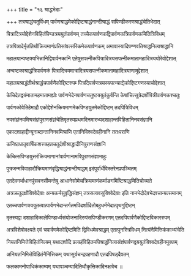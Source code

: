 +++
title = "१६ श्राद्धभेदाः"

+++
तत्रश्राद्धंचतुर्विधम् पार्वणश्राद्धमेकोद्दिष्टश्राद्धंनान्दीश्राद्धं सपिण्डीकरणश्राद्धंचेतिभेदात्

पित्रादित्रयोद्देशेनविहितंपिण्डत्रययुतंपार्वणम्‌ तच्चैकपार्वणकद्विपार्वणकत्रिपार्वणकमितित्रिविधम्

तत्रपित्रादेर्मृततिथौक्रियमाणंप्रतिसांवत्सरिकमेकपार्वणकम्‌ अमावास्यादिषण्णवतिश्राद्धनित्यश्राद्धानि

महालयान्वष्टक्यभिन्नानिद्विपार्वनकानि एतेषुसपत्‍नीकपित्रादित्रयसपत्‍नीकमातामहादित्रययोरेवोद्देशात्

अन्वष्टकाश्राद्धंत्रिपार्वणकं पित्रादित्रयमात्रादित्रयसपत्‍नीकमातामहादित्रयाणामुद्देशात्

महालयश्राद्धंतीर्थश्राद्धंचपार्वणैकोद्दिष्टरुपम्‍ पित्रदिपार्वणत्रयस्यपत्‍न्याद्येकोद्दिष्टगणस्याचोद्देशात्

केचिदेतद्वयंमातामहमातामह्योः पार्वणभेदेनपार्वणचतुष्टययुतंकुर्वन्ति केषांचित्सूत्रेदर्शोपित्रीपार्वणकश्चतुः

पार्वणकोवेतिहेमाद्रौ एकोद्देशेनक्रियमाणमेकपिण्डयुतमेकोद्दिष्टम् तदपित्रिविधम्

नवसंज्ञंनवमिश्रसंज्ञंपुराणसंज्ञंचेतिमृतस्यप्रथमदिनमारभ्यदशाहान्तविहितानिनवसंज्ञानि

एकादशाहाद्दीन्यूनाब्दान्तानिनवमिश्राणि एतानिविश्वदेवहीनानि ततःपराणि

कनिष्ठभ्रातृवार्षिकशस्त्रहतचतुर्दशीश्राद्धादीनिपुराणसंज्ञानि

केचित्सपिण्डयुत्तरंक्रियमाणानांपार्वणानामपिपुराणसंज्ञामाहुः

पुत्रजन्मविवाहादौक्रियमाणंवृद्धिश्राद्धंनान्दीश्राद्धम् इदंपूर्वार्धेविस्तरेनप्रपञ्चितम्

एतदेवगर्भाधानपुंसवनसीमन्तेषु आधानेसोमेचक्रियमाणंकर्माङगमिष्टिश्राद्धमितिचोच्यते

अत्रक्रतुदक्षौविश्वेदेवाः अन्यकर्मसुवृद्धिसंज्ञम् तत्रसत्यवसुविश्वेदेवाः इति नामभेदोदेवभेदश्चान्यत्समानम्

एतच्चपार्वणत्रययुतत्वात्पार्वणभेदान्तर्गतमपिदर्शादितोबहुधर्मभेदात्पृथगुद्दिष्टम्

मृतस्यद्वा दशाहादिकालेपिण्डार्ध्यसंयोजनादिरुपंसपिण्डीकरणम्‌ एतदपिपार्वणैकोद्दिष्टविकाररुपम्

अत्रविशेषोवक्ष्यते एवं चपार्वणमेकोद्दिष्टमिति द्विविधमेवश्राद्धम् एतत्पुनस्त्रिविधम् नित्यंनैमित्तिकंकाभ्यंचेति

नियतनिमित्तेविहितंनित्यम् यथादर्शादि प्रत्यहंविहितमपिश्राद्धंनित्यसंज्ञंपार्वणद्वययुतंविश्वदेवहीनमुक्तम्

अनियतनिमित्तेविहितंनैमित्तिकम्‌ यथासूर्यचन्द्रग्रहणादौ एतदपिषड्‌दैवतम्

फलकामनोपाधिकंकाम्यम् यथापञ्चम्यादितिथौकृत्तिकादिनक्षत्रेच ॥
